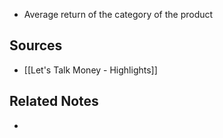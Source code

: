 - Average return of the category of the product

## Sources
- [[Let's Talk Money - Highlights]]

## Related Notes
- 